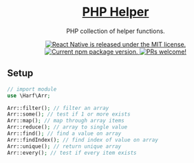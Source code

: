 <h1 align="center">
  <a href="https://github.com/zerexei/">
    PHP Helper
  </a>
</h1>

<p align="center">
  PHP collection of helper functions.
</p>

<p align="center">
  <a href="https://lbesson.mit-license.org/">
    <img src="https://img.shields.io/badge/license-MIT-blue.svg" alt="React Native is released under the MIT license." />
  </a>
  <a href="https://github.com/zerexei/">
    <img src="https://img.shields.io/badge/Version-0.1.0-blue.svg" alt="Current npm package version." />
  </a>
  <a href="#">
    <img src="https://img.shields.io/badge/Pull_Request-YES-blue.svg" alt="PRs welcome!" />
  </a>
</p>

## Setup

```php
// import module
use \Harf\Arr;

Arr::filter(); // filter an array
Arr::some(); // test if 1 or more exists
Arr::map(); // map through array items
Arr::reduce(); // array to single value
Arr::find(); // find a value on array
Arr::findIndex(); // find index of value on array
Arr::unique(); // return unique array
Arr::every(); // test if every item exists
```
